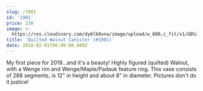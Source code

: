 ```yaml
---
slug: /1901
id: '1901'
price: 230
image: >-
  https://res.cloudinary.com/dy6lb8vna/image/upload/w_800,c_fit/v1/GB%20Bowlworks%20Gallery/DSC_3211a.jpg
title: 'Quilted Walnut Canister (#1901)'
date: 2018-02-01T06:00:00.000Z
---
```

My first piece for 2019...and it's a beauty!  Highly figured (quilted) Walnut, with a Wenge rim and Wenge/Maple/Padauk feature ring.  This vase consists of 288 segments, is 12" in height and about 8" in diameter.  Pictures don't do it justice!
